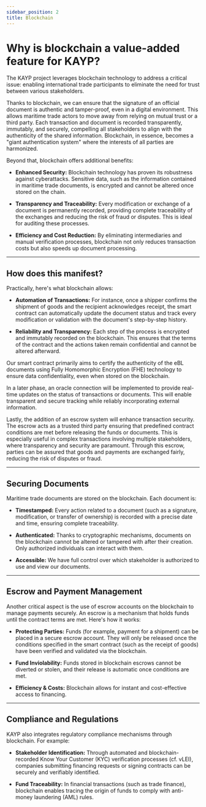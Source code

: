 ```yaml
---
sidebar_position: 2
title: Blockchain
---
```


# Why is blockchain a value-added feature for KAYP?

The KAYP project leverages blockchain technology to address a critical issue: enabling international trade participants to eliminate the need for trust between various stakeholders.

Thanks to blockchain, we can ensure that the signature of an official document is authentic and tamper-proof, even in a digital environment. This allows maritime trade actors to move away from relying on mutual trust or a third party. Each transaction and document is recorded transparently, immutably, and securely, compelling all stakeholders to align with the authenticity of the shared information. Blockchain, in essence, becomes a "giant authentication system" where the interests of all parties are harmonized.

Beyond that, blockchain offers additional benefits:

- **Enhanced Security:** Blockchain technology has proven its robustness against cyberattacks. Sensitive data, such as the information contained in maritime trade documents, is encrypted and cannot be altered once stored on the chain.

- **Transparency and Traceability:** Every modification or exchange of a document is permanently recorded, providing complete traceability of the exchanges and reducing the risk of fraud or disputes. This is ideal for auditing these processes.

- **Efficiency and Cost Reduction:** By eliminating intermediaries and manual verification processes, blockchain not only reduces transaction costs but also speeds up document processing.

---

## How does this manifest?

Practically, here's what blockchain allows:

- **Automation of Transactions:** For instance, once a shipper confirms the shipment of goods and the recipient acknowledges receipt, the smart contract can automatically update the document status and track every modification or validation with the document's step-by-step history.

- **Reliability and Transparency:** Each step of the process is encrypted and immutably recorded on the blockchain. This ensures that the terms of the contract and the actions taken remain confidential and cannot be altered afterward.

Our smart contract primarily aims to certify the authenticity of the eBL documents using Fully Homomorphic Encryption (FHE) technology to ensure data confidentiality, even when stored on the blockchain.

In a later phase, an oracle connection will be implemented to provide real-time updates on the status of transactions or documents. This will enable transparent and secure tracking while reliably incorporating external information.

Lastly, the addition of an escrow system will enhance transaction security. The escrow acts as a trusted third party ensuring that predefined contract conditions are met before releasing the funds or documents. This is especially useful in complex transactions involving multiple stakeholders, where transparency and security are paramount. Through this escrow, parties can be assured that goods and payments are exchanged fairly, reducing the risk of disputes or fraud.

---

## Securing Documents

Maritime trade documents are stored on the blockchain. Each document is:

- **Timestamped:** Every action related to a document (such as a signature, modification, or transfer of ownership) is recorded with a precise date and time, ensuring complete traceability.

- **Authenticated:** Thanks to cryptographic mechanisms, documents on the blockchain cannot be altered or tampered with after their creation. Only authorized individuals can interact with them.

- **Accessible:** We have full control over which stakeholder is authorized to use and view our documents.

---

## Escrow and Payment Management

Another critical aspect is the use of escrow accounts on the blockchain to manage payments securely. An escrow is a mechanism that holds funds until the contract terms are met. Here's how it works:

- **Protecting Parties:** Funds (for example, payment for a shipment) can be placed in a secure escrow account. They will only be released once the conditions specified in the smart contract (such as the receipt of goods) have been verified and validated via the blockchain.

- **Fund Inviolability:** Funds stored in blockchain escrows cannot be diverted or stolen, and their release is automatic once conditions are met.

- **Efficiency & Costs:** Blockchain allows for instant and cost-effective access to financing.

---

## Compliance and Regulations

KAYP also integrates regulatory compliance mechanisms through blockchain. For example:

- **Stakeholder Identification:** Through automated and blockchain-recorded Know Your Customer (KYC) verification processes (cf. vLEI), companies submitting financing requests or signing contracts can be securely and verifiably identified.

- **Fund Traceability:** In financial transactions (such as trade finance), blockchain enables tracing the origin of funds to comply with anti-money laundering (AML) rules.
